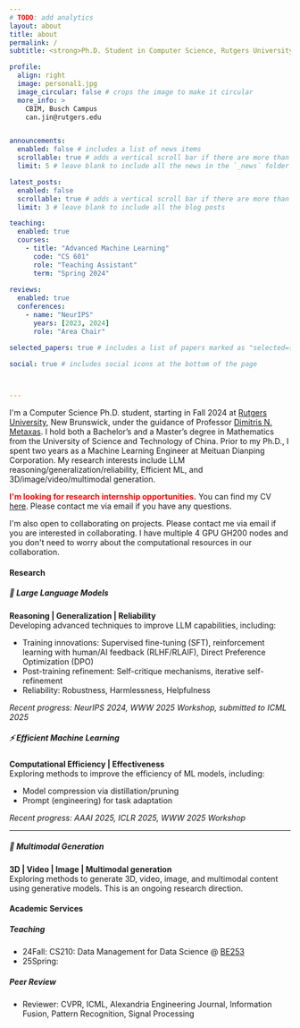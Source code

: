 ```yaml
---
# TODO: add analytics
layout: about
title: about
permalink: /
subtitle: <strong>Ph.D. Student in Computer Science, Rutgers University</strong>

profile:
  align: right
  image: personal1.jpg
  image_circular: false # crops the image to make it circular
  more_info: >
    CBIM, Busch Campus
    can.jin@rutgers.edu


announcements:
  enabled: false # includes a list of news items
  scrollable: true # adds a vertical scroll bar if there are more than 3 news items
  limit: 5 # leave blank to include all the news in the `_news` folder

latest_posts:
  enabled: false
  scrollable: true # adds a vertical scroll bar if there are more than 3 new posts items
  limit: 3 # leave blank to include all the blog posts

teaching:
  enabled: true
  courses:
    - title: "Advanced Machine Learning"
      code: "CS 601"
      role: "Teaching Assistant"
      term: "Spring 2024"
      
reviews:
  enabled: true
  conferences:
    - name: "NeurIPS"
      years: [2023, 2024]
      role: "Area Chair"

selected_papers: true # includes a list of papers marked as "selected={true}"

social: true # includes social icons at the bottom of the page



---
```


I'm a Computer Science Ph.D. student, starting in Fall 2024 at [Rutgers University](https://www.cs.rutgers.edu/), New Brunswick, under the guidance of Professor [Dimitris N. Metaxas](https://people.cs.rutgers.edu/~dnm/). I hold both a Bachelor’s and a Master’s degree in Mathematics from the University of Science and Technology of China. Prior to my Ph.D., I spent two years as a Machine Learning Engineer at Meituan Dianping Corporation. My research interests include LLM reasoning/generalization/reliability, Efficient ML, and 3D/image/video/multimodal generation.

**<span style="color:red">I'm looking for research internship opportunities.</span>** You can find my CV [here](/cv/). Please contact me via email if you have any questions.

I'm also open to collaborating on projects. Please contact me via email if you are interested in collaborating. I have multiple 4 GPU GH200 nodes and you don't need to worry about the computational resources in our collaboration.

<div class="section-divider"></div>

#### **Research**

##### 🧠 **Large Language Models**
**Reasoning | Generalization | Reliability**  
Developing advanced techniques to improve LLM capabilities, including:  
- Training innovations: Supervised fine-tuning (SFT), reinforcement learning with human/AI feedback (RLHF/RLAIF), Direct Preference Optimization (DPO)  
- Post-training refinement: Self-critique mechanisms, iterative self-refinement  
- Reliability: Robustness, Harmlessness, Helpfulness

*Recent progress: NeurIPS 2024, WWW 2025 Workshop, submitted to ICML 2025*


##### ⚡ **Efficient Machine Learning**  
**Computational Efficiency | Effectiveness**  
Exploring methods to improve the efficiency of ML models, including:  
- Model compression via distillation/pruning 
- Prompt (engineering) for task adaptation  

*Recent progress: AAAI 2025, ICLR 2025, WWW 2025 Workshop*

---

##### 🎨 **Multimodal Generation**  
**3D | Video | Image | Multimodal generation**  
Exploring methods to generate 3D, video, image, and multimodal content using generative models. This is an ongoing research direction.

<div class="section-divider"></div>

#### **Academic Services**

##### Teaching
- 24Fall: CS210: Data Management for Data Science @ [BE253](https://maps.rutgers.edu/map#/?click=true&lat=40.522820&lng=-74.439447&selected=4145&sidebar=true&underConstructionState=true&zoom=20)
- 25Spring: 

##### Peer Review
- Reviewer: CVPR, ICML, Alexandria Engineering Journal, Information Fusion, Pattern Recognition, Signal Processing

<div class="section-divider"></div>
